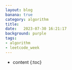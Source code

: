 ```yaml
---
layout: blog
banana: true
category: algorithm
title:  
date:   2023-07-30 16:21:17
background: purple
tags:
- algorithm
- leetcode_week
---
```


* content
{:toc}
